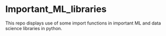 # Important_ML_libraries
This repo displays use of some import functions in important ML and data science libraries in python.
